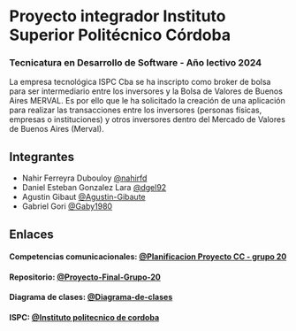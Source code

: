 # Proyecto integrador Instituto Superior Politécnico Córdoba

### Tecnicatura en Desarrollo de Software - Año lectivo 2024

La empresa tecnológica ISPC Cba se ha inscripto como broker de bolsa para ser
intermediario entre los inversores y la Bolsa de Valores de Buenos Aires MERVAL.
Es por ello que le ha solicitado la creación de una aplicación para realizar las transacciones
entre los inversores (personas físicas, empresas o instituciones) y otros inversores dentro
del Mercado de Valores de Buenos Aires (Merval).




## Integrantes

-  Nahir Ferreyra Dubouloy [@nahirfd](https://github.com/nahirfd)
-  Daniel Esteban Gonzalez Lara [@dgel92](https://github.com/dgel92)
-  Agustin Gibaut [@Agustin-Gibaute](https://github.com/Agustin-Gibaute)
-  Gabriel Gori [@Gaby1980](https://github.com/Gaby1980)


## Enlaces

#### Competencias comunicacionales: [@Planificacion Proyecto CC - grupo 20](https://docs.google.com/spreadsheets/d/1U-rp-UMMFY0ilVa6L9MVFvBdiADwlF1lk3MpcaoDuXE/edit?gid=0#gid=0)

#### Repositorio: [@Proyecto-Final-Grupo-20](https://github.com/dgel92/Proyecto-Final---Grupo-20.git)
#### Diagrama de clases: [@Diagrama-de-clases](https://lucid.app/lucidchart/96ed5230-cb77-423f-aa4c-fb29b041ffcb/edit?invitationId=inv_d0673c9d-4ebe-4b25-a102-b9bc804aaa90&page=0_0#)
#### ISPC: [@Instituto politecnico de cordoba](https://lucid.app/lucidchart/96ed5230-cb77-423f-aa4c-fb29b041ffcb/edit?invitationId=inv_d0673c9d-4ebe-4b25-a102-b9bc804aaa90&page=0_0#)
